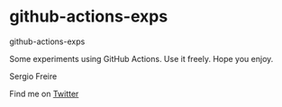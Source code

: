 # github-actions-exps
github-actions-exps

Some experiments using GitHub Actions.
Use it freely. Hope you enjoy.

Sergio Freire

Find me on [Twitter](https://twitter.com/darktelecom)
